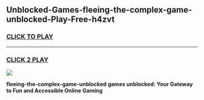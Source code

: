 
## Unblocked-Games-fleeing-the-complex-game-unblocked-Play-Free-h4zvt
<h3>
<a href="https://premium76.site?title=fleeing-the-complex-game-unblocked&ref=20M">CLICK TO PLAY</a></h3>
<hr>

<h3>
<a href="https://premium76.site?title=fleeing-the-complex-game-unblocked&ref=20M">CLICK 2 PLAY</a>
  
</h3>

<a href="https://premium76.site?title=fleeing-the-complex-game-unblocked&ref=19M"><img src="https://clearcache.store/games.png"></a>


**fleeing-the-complex-game-unblocked games unblocked: Your Gateway to Fun and Accessible Online Gaming**
